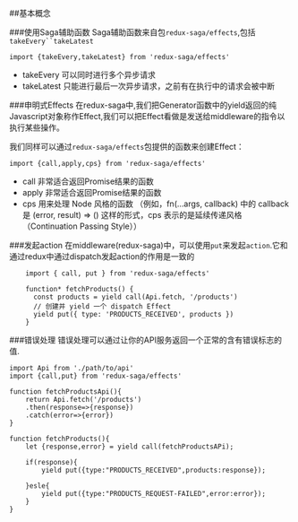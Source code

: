 ##基本概念

###使用Saga辅助函数
Saga辅助函数来自包`redux-saga/effects`,包括`takeEvery``takeLatest`
```
import {takeEvery,takeLatest} from 'redux-saga/effects'
```
+ takeEvery 可以同时进行多个异步请求
+ takeLatest 只能进行最后一次异步请求，之前有在执行中的请求会被中断


###申明式Effects
在redux-saga中,我们把Generator函数中的yield返回的纯Javascript对象称作Effect,我们可以把Effect看做是发送给middleware的指令以执行某些操作。

我们同样可以通过`redux-saga/effects`包提供的函数来创建Effect：

```
import {call,apply,cps} from 'redux-saga/effects'
```
+ call 非常适合返回Promise结果的函数
+ apply 非常适合返回Promise结果的函数
+ cps 用来处理 Node 风格的函数 （例如，fn(...args, callback) 中的 callback 是 (error, result) => () 这样的形式，cps 表示的是延续传递风格（Continuation Passing Style））

###发起action
在middleware(redux-saga)中，可以使用`put`来发起`action`.它和通过redux中通过dispatch发起action的作用是一致的
```
	import { call, put } from 'redux-saga/effects'

	function* fetchProducts() {
	  const products = yield call(Api.fetch, '/products')
	  // 创建并 yield 一个 dispatch Effect
	  yield put({ type: 'PRODUCTS_RECEIVED', products })
	}
```
###错误处理
错误处理可以通过让你的API服务返回一个正常的含有错误标志的值.
```
import Api from './path/to/api'
import {call,put} from 'redux-saga/effects'

function fetchProductsApi(){
	return Api.fetch('/products')
	.then(response=>{response})
	.catch(error=>{error})
}

function fetchProducts(){
	let {response,error} = yield call(fetchProductsAPi);

	if(response){
		yield put({type:"PRODUCTS_RECEIVED",products:response});

	}esle{
		yield put({type:"PRODUCTS_REQUEST-FAILED",error:error});
	}
}
```